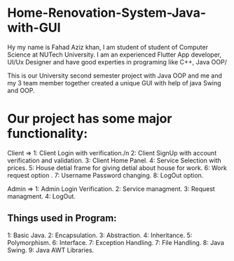 # Home-Renovation-System-Java-with-GUI

Hy my name is Fahad Aziz khan, I am student of student of Computer Science at NUTech University. I am an experienced Flutter App developer, UI/Ux Designer and have good experties in programing like C++, Java OOP/

This is our University second semester project with Java OOP and me and my 3 team member together created a unique GUI with help of java Swing and OOP.


# Our project has some major functionality:

Client =>
1: Client Login with verification./n
2: Client SignUp with account verification and validation.
3: Client Home Panel.
4: Service Selection with prices.
5: House detial frame for giving detial about house for work.
6: Work request option .
7: Username Password changing.
8: LogOut option.

Admin =>
1: Admin Login Verification.
2: Service managment.
3: Request managment.
4: LogOut.


## Things used in Program:
1: Basic Java.
2: Encapsulation.
3: Abstraction.
4: Inheritance.
5: Polymorphism.
6: Interface.
7: Exception Handling.
7: File Handling.
8: Java Swing.
9: Java AWT Libraries.
